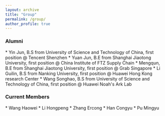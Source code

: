 ```yaml
---
layout: archive
title: "Group"
permalink: /group/
author_profile: true
---
```


<h3> Alumni </h3>
* Yin Jun, B.S from University of Science and Technology of China, first position @ Tencent Shenzhen
* Yuan Jun, B.E from Shanghai Jiaotong University, first position @ China Institute of FTZ Supply Chain
* Mengqun, B.E from Shanghai Jiaotong University, first position @ Grab Singapore
* Li Guilin, B.S from Nanking University, first position @ Huawei Hong Kong research Center
* Wang Songhao, B.S from University of Science and Technology of China, first position @ Huawei Noah's Ark Lab

<br>
<h3> Current Members </h3>
* Wang Haowei
* Li Hongpeng
* Zhang Ercong
* Han Congyu
* Pu Mingyu
